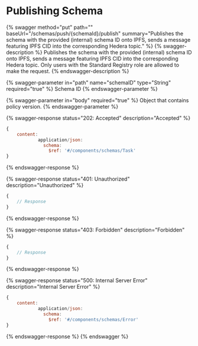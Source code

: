 # Publishing Schema

{% swagger method="put" path="" baseUrl="/schemas/push/{schemaId}/publish" summary="Publishes the schema with the provided (internal) schema ID onto IPFS, sends a message featuring IPFS CID into the corresponding Hedera topic." %}
{% swagger-description %}
Publishes the schema with the provided (internal) schema ID onto IPFS, sends a message featuring IPFS CID into the corresponding Hedera topic. Only users with the Standard Registry role are allowed to make the request.
{% endswagger-description %}

{% swagger-parameter in="path" name="schemaID" type="String" required="true" %}
Schema ID
{% endswagger-parameter %}

{% swagger-parameter in="body" required="true" %}
Object that contains policy version.
{% endswagger-parameter %}

{% swagger-response status="202: Accepted" description="Accepted" %}
```javascript
{
    content:
            application/json:
              schema:
                $ref: '#/components/schemas/Task'
}
```
{% endswagger-response %}

{% swagger-response status="401: Unauthorized" description="Unauthorized" %}
```javascript
{
    // Response
}
```
{% endswagger-response %}

{% swagger-response status="403: Forbidden" description="Forbidden" %}
```javascript
{
    // Response
}
```
{% endswagger-response %}

{% swagger-response status="500: Internal Server Error" description="Internal Server Error" %}
```javascript
{
    content:
            application/json:
              schema:
                $ref: '#/components/schemas/Error'
}
```
{% endswagger-response %}
{% endswagger %}
